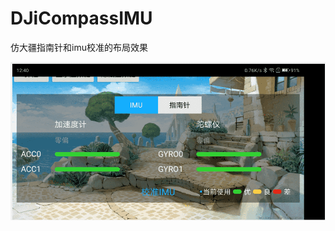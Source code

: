 # DJiCompassIMU
仿大疆指南针和imu校准的布局效果


 ![Image text](https://github.com/wrs13634194612/DJiCompassIMU/blob/master/imuimg.png)
 